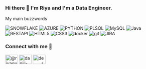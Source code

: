 ### Hi there 👋 I'm Riya and I'm a Data Engineer.
My main buzzwords 

![SNOWFLAKE](https://img.shields.io/static/v1?style=for-the-badge&message=SNOWFLAKE&color=blue&logo=SNOWFLAKE&logoColor=FFFFFF&label=)
![AZURE](https://img.shields.io/static/v1?style=for-the-badge&message=AZURE&color=blue&logo=AZURE&logoColor=FFFFFF&label=)
![PYTHON](https://img.shields.io/static/v1?style=for-the-badge&message=PYTHON&color=007396&logo=PYTHON&logoColor=FFFFFF&label=)
![PLSQL](https://img.shields.io/badge/PLSQL%20-%23CC0000.svg?&style=for-the-badge&logo=PLSQL&logoColor=white) 
![MySQL](https://img.shields.io/static/v1?style=for-the-badge&message=MySQL&color=red&logo=MySQL&logoColor=FFFFFF&label=)
![Java](https://img.shields.io/static/v1?style=for-the-badge&message=Java&color=007396&logo=Java&logoColor=FFFFFF&label=)
![RESTAPI](https://img.shields.io/static/v1?style=for-the-badge&message=RESTAPI&color=F46800&logo=RESTAPI&logoColor=FFFFFF&label=)
![HTML5](https://img.shields.io/badge/HTML5-%23000000.svg?&style=for-the-badge&logo=apache%20HTML5&logoColor=white) 
![CSS3](https://img.shields.io/badge/CSS3%20-%23326ce5.svg?&style=for-the-badge&logo=CSS3&logoColor=white) 
![docker](https://img.shields.io/badge/docker-%232496ED.svg?&style=for-the-badge&logo=docker&logoColor=white) 
![git](https://img.shields.io/badge/git%20-%23F05033.svg?&style=for-the-badge&logo=git&logoColor=white) 
![JIRA](https://img.shields.io/static/v1?style=for-the-badge&message=JIRA&color=AE4CCF&logo=JIRA&logoColor=FFFFFF&label=)


### Connect with me 🔗
<p align="left">
  <a href="https://dev.to/riyaguharoy" target="blank"><img align="center" src="https://raw.githubusercontent.com/rahuldkjain/github-profile-readme-generator/master/src/images/icons/Social/devto.svg" alt="@riyaguharoy" height="30" width="40" /></a>
  <a href="https://linkedin.com/in/riyaguharoy" target="blank"><img align="center" src="https://raw.githubusercontent.com/rahuldkjain/github-profile-readme-generator/master/src/images/icons/Social/linked-in-alt.svg" alt="daniil-roman" height="30" width="40" /></a>
  <a href="https://twitter.com/riyaguharoy" target="blank"><img align="center" src="https://raw.githubusercontent.com/rahuldkjain/github-profile-readme-generator/master/src/images/icons/Social/twitter.svg" alt="de____ro" height="30" width="40" /></a>
</p>
